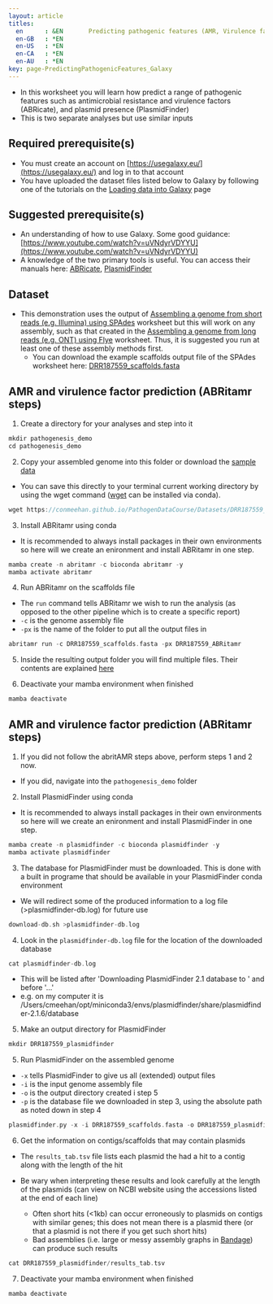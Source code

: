 ```yaml
---
layout: article
titles:
  en      : &EN       Predicting pathogenic features (AMR, Virulence factors, Plasmids) (via Galaxy)
  en-GB   : *EN
  en-US   : *EN
  en-CA   : *EN
  en-AU   : *EN
key: page-PredictingPathogenicFeatures_Galaxy
---
```


*	In this worksheet you will learn how predict a range of pathogenic features such as antimicrobial resistance and virulence factors (ABRicate), and plasmid presence (PlasmidFinder)
* This is two separate analyses but use similar inputs

## Required prerequisite(s)
*	You must create an account on [https://usegalaxy.eu/](https://usegalaxy.eu/) and log in to that account
*	You have uploaded the dataset files listed below to Galaxy by following one of the tutorials on the [Loading data into Galaxy](https://galaxyproject.org/support/loading-data/) page

## Suggested prerequisite(s)
*	An understanding of how to use Galaxy. Some good guidance: [https://www.youtube.com/watch?v=uVNdyrVDYYU](https://www.youtube.com/watch?v=uVNdyrVDYYU)
* A knowledge of the two primary tools is useful. You can access their manuals here: [ABRicate](https://github.com/MDU-PHL/abritamr), [PlasmidFinder](https://bitbucket.org/genomicepidemiology/plasmidfinder/src/master/)

## Dataset
*	This demonstration uses the output of [Assembling a genome from short reads (e.g. Illumina) using SPAdes](https://conmeehan.github.io/PathogenDataCourse/Worksheets/GenomeAssembly_SPAdes) worksheet but this will work on any assembly, such as that created in the [Assembling a genome from long reads (e.g. ONT) using Flye](https://conmeehan.github.io/PathogenDataCourse/Worksheets/GenomeAssembly_Flye) worksheet. Thus, it is suggested you run at least one of these assembly methods first. 
	* You can download the example scaffolds output file of the SPAdes worksheet here: [DRR187559_scaffolds.fasta](https://conmeehan.github.io/PathogenDataCourse/Datasets/DRR187559_scaffolds.fasta)


## AMR and virulence factor prediction (ABRitamr steps)
1. Create a directory for your analyses and step into it
```c
mkdir pathogenesis_demo
cd pathogenesis_demo
```
2. Copy your assembled genome into this folder or download the [sample data](https://conmeehan.github.io/PathogenDataCourse/Datasets/DRR187559_scaffolds.fasta)
* You can save this directly to your terminal current working directory by using the wget command ([wget](https://anaconda.org/anaconda/wget) can be installed via conda).

```c
wget https://conmeehan.github.io/PathogenDataCourse/Datasets/DRR187559_scaffolds.fasta
```
3. Install ABRitamr using conda
  * It is recommended to always install packages in their own environments so here will we create an enironment and install ABRitamr in one step. 
```c
mamba create -n abritamr -c bioconda abritamr -y
mamba activate abritamr
```

4. Run ABRitamr on the scaffolds file
* The `run` command tells ABRitamr we wish to run the analysis (as opposed to the other pipeline which is to create a specific report)
* `-c` is the genome assembly file 
* `-px` is the name of the folder to put all the output files in
```c
abritamr run -c DRR187559_scaffolds.fasta -px DRR187559_ABRitamr
```

5. Inside the resulting output folder you will find multiple files. Their contents are explained [here](https://github.com/MDU-PHL/abritamr#abritamr-run)

6. Deactivate your mamba environment when finished
```c
mamba deactivate
```


## AMR and virulence factor prediction (ABRitamr steps)
1. If you did not follow the abritAMR steps above, perform steps 1 and 2 now.
* If you did, navigate into the `pathogenesis_demo` folder

2. Install PlasmidFinder using conda
  * It is recommended to always install packages in their own environments so here will we create an enironment and install PlasmidFinder in one step. 
```c
mamba create -n plasmidfinder -c bioconda plasmidfinder -y
mamba activate plasmidfinder
```

3. The database for PlasmidFinder must be downloaded. This is done with a built in programe that should be available in your PlasmidFinder conda environment
* We will redirect some of the produced information to a log file (>plasmidfinder-db.log) for future use
```c
download-db.sh >plasmidfinder-db.log
```
4. Look in the `plasmidfinder-db.log` file for the location of the downloaded database
```c
cat plasmidfinder-db.log
```

* This will be listed after 'Downloading PlasmidFinder 2.1 database to ' and before '...'
* e.g. on my computer it is /Users/cmeehan/opt/miniconda3/envs/plasmidfinder/share/plasmidfinder-2.1.6/database

5. Make an output directory for PlasmidFinder
```c
mkdir DRR187559_plasmidfinder
```

5. Run PlasmidFinder on the assembled genome

* `-x` tells PlasmidFinder to give us all (extended) output files
* `-i` is the input genome assembly file
* `-o` is the output directory created i step 5
* `-p` is the database file we downloaded in step 3, using the absolute path as noted down in step 4

```c
plasmidfinder.py -x -i DRR187559_scaffolds.fasta -o DRR187559_plasmidfinder -p /Users/cmeehan/opt/miniconda3/envs/plasmidfinder/share/plasmidfinder-2.1.6/database
```

6. Get the information on contigs/scaffolds that may contain plasmids

* The `results_tab.tsv` file lists each plasmid the had a hit to a contig along with the length of the hit
* Be wary when interpreting these results and look carefully at the length of the plasmids (can view on NCBI website using the accessions listed at the end of each line)

	* Often short hits (<1kb) can occur erroneously to plasmids on contigs with similar genes; this does not mean there is a plasmid there (or that a plasmid is not there if you get such short hits)
	* Bad assemblies (i.e. large or messy assembly graphs in [Bandage](https://conmeehan.github.io/PathogenDataCourse/Worksheets/GenomeQC_BUSCO_Bandage)) can produce such results 

```c
cat DRR187559_plasmidfinder/results_tab.tsv
```

7. Deactivate your mamba environment when finished
```c
mamba deactivate
```

